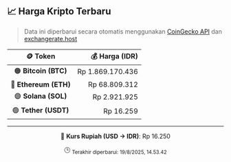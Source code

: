 

<!-- HARGA_KRIPTO -->
## 📈 Harga Kripto Terbaru

> Data ini diperbarui secara otomatis menggunakan [CoinGecko API](https://www.coingecko.com/) dan [exchangerate.host](https://exchangerate.host/)

<div align="center">

| 🪙 Token | 💰 Harga (IDR) |
|:------:|---------------:|
| 🟠 **Bitcoin (BTC)**   | Rp 1.869.170.436 |
| 🔵 **Ethereum (ETH)**  | Rp 68.809.312 |
| 🟣 **Solana (SOL)**    | Rp 2.921.925 |
| 🟢 **Tether (USDT)**   | Rp 16.259 |

---

💱 **Kurs Rupiah (USD → IDR)**: Rp 16.250

🕒 <sub>Terakhir diperbarui: 19/8/2025, 14.53.42</sub>

</div>
<!-- /HARGA_KRIPTO -->